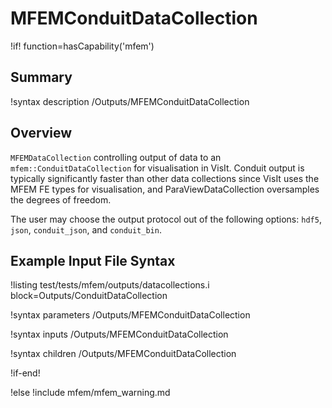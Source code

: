 # MFEMConduitDataCollection

!if! function=hasCapability('mfem')

## Summary

!syntax description /Outputs/MFEMConduitDataCollection

## Overview

`MFEMDataCollection` controlling output of data to an `mfem::ConduitDataCollection` for visualisation
in VisIt. Conduit output is typically significantly faster than other data collections since VisIt uses
the MFEM FE types for visualisation, and ParaViewDataCollection oversamples the degrees of freedom.

The user may choose the output protocol out of the following options: `hdf5`, `json`, `conduit_json`, and `conduit_bin`.

## Example Input File Syntax

!listing test/tests/mfem/outputs/datacollections.i block=Outputs/ConduitDataCollection

!syntax parameters /Outputs/MFEMConduitDataCollection

!syntax inputs /Outputs/MFEMConduitDataCollection

!syntax children /Outputs/MFEMConduitDataCollection

!if-end!

!else
!include mfem/mfem_warning.md
